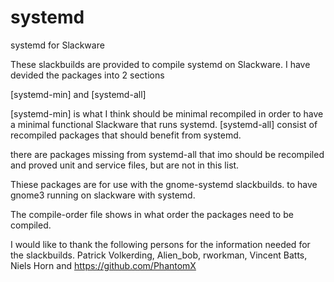 systemd
=======

systemd for Slackware

These slackbuilds are provided to compile systemd on Slackware.
I have devided the packages into 2 sections

[systemd-min] and [systemd-all]

[systemd-min] is what I think should be minimal recompiled in order to have a minimal functional Slackware that runs systemd.
[systemd-all] consist of recompiled packages that should benefit from systemd.

there are packages missing from systemd-all that
imo should be recompiled and proved unit and service files, but are not in this list.

Thiese packages are for use with the gnome-systemd slackbuilds.
to have gnome3 running on slackware with systemd.

The compile-order file shows in what order the packages need to be compiled.

I would like to thank the following persons for the information needed for the slackbuilds.
Patrick Volkerding, Alien_bob, rworkman, Vincent Batts, Niels Horn and https://github.com/PhantomX
